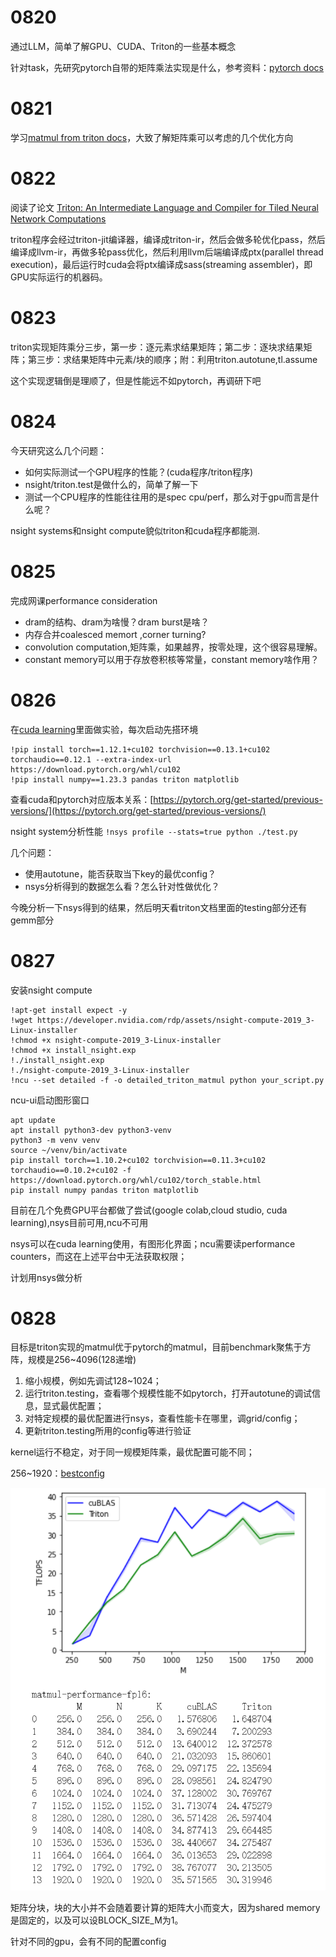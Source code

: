 # 0820

通过LLM，简单了解GPU、CUDA、Triton的一些基本概念

针对task，先研究pytorch自带的矩阵乘法实现是什么，参考资料：[pytorch docs](https://docs.pytorch.org/docs/stable/index.html)

# 0821

学习[matmul from triton docs](https://triton-lang.org/main/getting-started/tutorials/03-matrix-multiplication.html#sphx-glr-getting-started-tutorials-03-matrix-multiplication-py)，大致了解矩阵乘可以考虑的几个优化方向

# 0822

阅读了论文 [Triton: An Intermediate Language and Compiler for Tiled Neural Network Computations](http://www.eecs.harvard.edu/~htk/publication/2019-mapl-tillet-kung-cox.pdf)

triton程序会经过triton-jit编译器，编译成triton-ir，然后会做多轮优化pass，然后编译成llvm-ir，再做多轮pass优化，然后利用llvm后端编译成ptx(parallel thread execution)，最后运行时cuda会将ptx编译成sass(streaming assembler)，即GPU实际运行的机器码。

# 0823

triton实现矩阵乘分三步，第一步：逐元素求结果矩阵；第二步：逐块求结果矩阵；第三步：求结果矩阵中元素/块的顺序；附：利用triton.autotune,tl.assume

这个实现逻辑倒是理顺了，但是性能远不如pytorch，再调研下吧

# 0824

今天研究这么几个问题：

* 如何实际测试一个GPU程序的性能？(cuda程序/triton程序)
* nsight/triton.test是做什么的，简单了解一下
* 测试一个CPU程序的性能往往用的是spec cpu/perf，那么对于gpu而言是什么呢？

nsight systems和nsight compute貌似triton和cuda程序都能测.

# 0825

完成网课performance consideration

* dram的结构、dram为啥慢？dram burst是啥？
* 内存合并coalesced memort ,corner turning?
* convolution computation,矩阵乘，如果越界，按零处理，这个很容易理解。
* constant memory可以用于存放卷积核等常量，constant memory啥作用？

# 0826

在[cuda learning](https://learn.nvidia.com/courses/course)里面做实验，每次启动先搭环境

```
!pip install torch==1.12.1+cu102 torchvision==0.13.1+cu102 torchaudio==0.12.1 --extra-index-url https://download.pytorch.org/whl/cu102
!pip install numpy==1.23.3 pandas triton matplotlib
```

查看cuda和pytorch对应版本关系：[https://pytorch.org/get-started/previous-versions/](https://pytorch.org/get-started/previous-versions/)

nsight system分析性能 `!nsys profile --stats=true python ./test.py`

几个问题：

* 使用autotune，能否获取当下key的最优config？
* nsys分析得到的数据怎么看？怎么针对性做优化？

今晚分析一下nsys得到的结果，然后明天看triton文档里面的testing部分还有gemm部分

# 0827

安装nsight compute

```
!apt-get install expect -y
!wget https://developer.nvidia.com/rdp/assets/nsight-compute-2019_3-Linux-installer
!chmod +x nsight-compute-2019_3-Linux-installer
!chmod +x install_nsight.exp
!./install_nsight.exp
!./nsight-compute-2019_3-Linux-installer
!ncu --set detailed -f -o detailed_triton_matmul python your_script.py
```

ncu-ui启动图形窗口

```
apt update
apt install python3-dev python3-venv
python3 -m venv venv
source ~/venv/bin/activate
pip install torch==1.10.2+cu102 torchvision==0.11.3+cu102 torchaudio==0.10.2+cu102 -f https://download.pytorch.org/whl/cu102/torch_stable.html
pip install numpy pandas triton matplotlib
```

目前在几个免费GPU平台都做了尝试(google colab,cloud studio, cuda learning),nsys目前可用,ncu不可用

nsys可以在cuda learning使用，有图形化界面；ncu需要读performance counters，而这在上述平台中无法获取权限；

计划用nsys做分析

# 0828

目标是triton实现的matmul优于pytorch的matmul，目前benchmark聚焦于方阵，规模是256~4096(128递增)

1. 缩小规模，例如先调试128~1024；
2. 运行triton.testing，查看哪个规模性能不如pytorch，打开autotune的调试信息，显式最优配置；
3. 对特定规模的最优配置进行nsys，查看性能卡在哪里，调grid/config；
4. 更新triton.testing所用的config等进行验证

kernel运行不稳定，对于同一规模矩阵乘，最优配置可能不同；

256~1920：[bestconfig](matmul/256_1920_bestconfig.txt)

![1756362928261](image/log/1756362928261.png)

矩阵分块，块的大小并不会随着要计算的矩阵大小而变大，因为shared memory是固定的，以及可以设BLOCK_SIZE_M为1。

针对不同的gpu，会有不同的配置config
